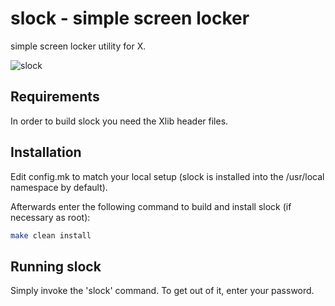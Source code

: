 # slock - simple screen locker

simple screen locker utility for X. 

![slock](https://i.imgur.com/foiK0uR.gif)

## Requirements

In order to build slock you need the Xlib header files.

## Installation

Edit config.mk to match your local setup (slock is installed into
the /usr/local namespace by default).

Afterwards enter the following command to build and install slock
(if necessary as root):

```sh
make clean install
```

## Running slock

Simply invoke the 'slock' command. To get out of it, enter your password.
